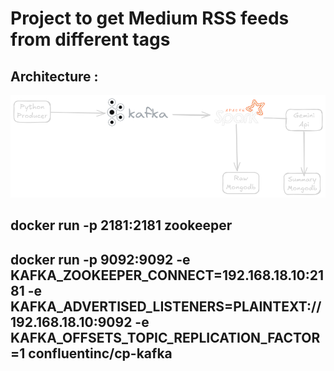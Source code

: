 # Project to get Medium RSS feeds from different tags

## Architecture :
![image](diag.png)

## docker run -p 2181:2181 zookeeper
## docker run -p 9092:9092  -e KAFKA_ZOOKEEPER_CONNECT=192.168.18.10:2181 -e KAFKA_ADVERTISED_LISTENERS=PLAINTEXT://192.168.18.10:9092 -e KAFKA_OFFSETS_TOPIC_REPLICATION_FACTOR=1 confluentinc/cp-kafka